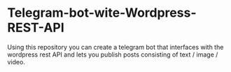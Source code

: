 # Telegram-bot-wite-Wordpress-REST-API
Using this repository you can create a telegram bot that interfaces with the wordpress rest API and lets you publish posts consisting of text / image / video.
